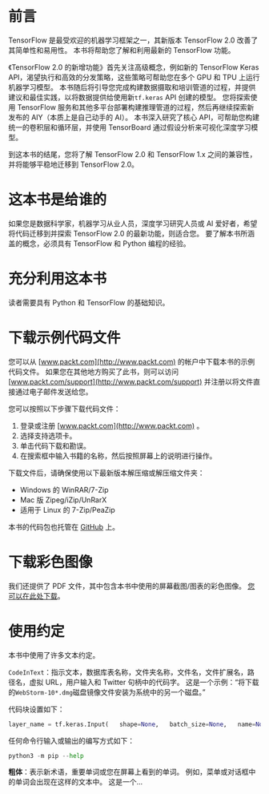 # 前言

TensorFlow 是最受欢迎的机器学习框架之一，其新版本 TensorFlow 2.0 改善了其简单性和易用性。 本书将帮助您了解和利用最新的 TensorFlow 功能。

《TensorFlow 2.0 的新增功能》首先关注高级概念，例如新的 TensorFlow Keras API，渴望执行和高效的分发策略，这些策略可帮助您在多个 GPU 和 TPU 上运行机器学习模型。 本书随后将引导您完成构建数据摄取和培训管道的过程，并提供建议和最佳实践，以将数据提供给使用新`tf.keras` API 创建的模型。 您将探索使用 TensorFlow 服务和其他多平台部署构建推理管道的过程，然后再继续探索新发布的 AIY（本质上是自己动手的 AI）。 本书深入研究了核心 API，可帮助您构建统一的卷积层和循环层，并使用 TensorBoard 通过假设分析来可视化深度学习模型。

到这本书的结尾，您将了解 TensorFlow 2.0 和 TensorFlow 1.x 之间的兼容性，并将能够平稳地迁移到 TensorFlow 2.0。

# 这本书是给谁的

如果您是数据科学家，机器学习从业人员，深度学习研究人员或 AI 爱好者，希望将代码迁移到并探索 TensorFlow 2.0 的最新功能，则适合您。 要了解本书所涵盖的概念，必须具有 TensorFlow 和 Python 编程的经验。

# 充分利用这本书

读者需要具有 Python 和 TensorFlow 的基础知识。

# 下载示例代码文件

您可以从 [www.packt.com](http://www.packt.com) 的帐户中下载本书的示例代码文件。 如果您在其他地方购买了此书，则可以访问 [www.packt.com/support](http://www.packt.com/support) 并注册以将文件直接通过电子邮件发送给您。

您可以按照以下步骤下载代码文件：

1.  登录或注册 [www.packt.com](http://www.packt.com) 。
2.  选择支持选项卡。
3.  单击代码下载和勘误。
4.  在搜索框中输入书籍的名称，然后按照屏幕上的说明进行操作。

下载文件后，请确保使用以下最新版本解压缩或解压缩文件夹：

*   Windows 的 WinRAR/7-Zip
*   Mac 版 Zipeg/iZip/UnRarX
*   适用于 Linux 的 7-Zip/PeaZip

本书的代码包也托管在 [GitHub](https://github.com/PacktPublishing/What-s-New-in-TensorFlow-2.0) 上。

# 下载彩色图像

我们还提供了 PDF 文件，其中包含本书中使用的屏幕截图/图表的彩色图像。 [您可以在此处下载](_ColorImages.pdf)。

# 使用约定

本书中使用了许多文本约定。

`CodeInText`：指示文本，数据库表名称，文件夹名称，文件名，文件扩展名，路径名，虚拟 URL，用户输入和 Twitter 句柄中的代码字。 这是一个示例：“将下载的`WebStorm-10*.dmg`磁盘镜像文件安装为系统中的另一个磁盘。”

代码块设置如下：

```py
layer_name = tf.keras.Input(   shape=None,   batch_size=None,   name=None,   dtype=None,   sparse=False,   tensor=None,   **kwargs)
```

任何命令行输入或输出的编写方式如下：

```py
python3 -m pip --help
```

**粗体**：表示新术语，重要单词或您在屏幕上看到的单词。 例如，菜单或对话框中的单词会出现在这样的文本中。 这是一个...